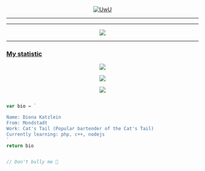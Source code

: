 <p align="center">
  <a href="https://github.com/diona-katzlein"><img src="http://readme-typing-svg.herokuapp.com?color=00FF00&center=true&vCenter=true&multiline=false&lines=Hello,+this+diona 👋;Currently+working+at+cat's+tail 😊" alt="UwU">
</p>

---------

---------

<p align="center">
<img src="https://img.shields.io/badge/-php-black?style=flat-square&logo=php" />

---------

</p>


  ### My statistic


<p align="center">
  <img src="https://github-profile-summary-cards.vercel.app/api/cards/profile-details?username=diona-katzlein&theme=monokai" />
</p>

<p align="center">
  <img src="https://github-readme-stats.vercel.app/api/wakatime?username=dionachan" />
</p>

<p align="center">
  <img src="https://komarev.com/ghpvc/?username=diona-katzlein&label=VIEWS&style=flat-square&color=blue" />
</p>

```js

var bio = `

Name: Diona Katzlein
From: Mondstadt
Work: Cat's Tail (Popular bartender of the Cat's Tail)
Currently learning: php, c++, nodejs
`
return bio


// Don't bully me 🙏

```

